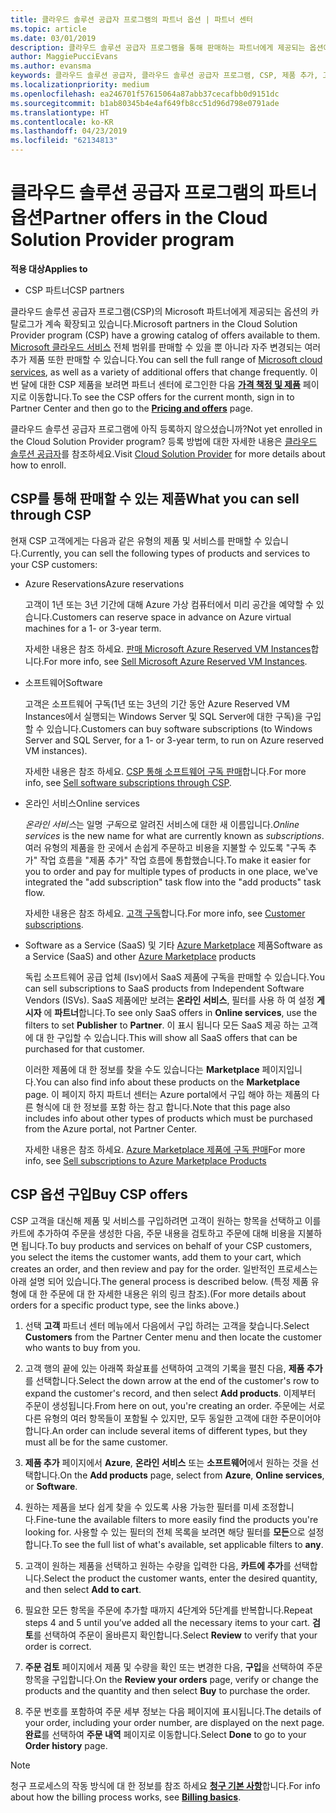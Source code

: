 ```yaml
---
title: 클라우드 솔루션 공급자 프로그램의 파트너 옵션 | 파트너 센터
ms.topic: article
ms.date: 03/01/2019
description: 클라우드 솔루션 공급자 프로그램을 통해 판매하는 파트너에게 제공되는 옵션에 대해 알아보세요.
author: MaggiePucciEvans
ms.author: evansma
keywords: 클라우드 솔루션 공급자, 클라우드 솔루션 공급자 프로그램, CSP, 제품 추가, 고객에게 판매, 파트너 옵션, CSP 옵션, 클라우드 기반 서비스, Azure, Office 365, Dynamics, CSP 파트너, CSP에서 판매, Azure RI, Azure Reserved Virtual Machine Instances, Azure Reservations, 온라인 서비스, 구독 소프트웨어, AHUB, Azure 기반 SQL Server, Azure 기반 Windows Server, Azure 고객 구독
ms.localizationpriority: medium
ms.openlocfilehash: ea246701f57615064a87abb37cecafbb0d9151dc
ms.sourcegitcommit: b1ab80345b4e4af649fb8cc51d96d798e0791ade
ms.translationtype: HT
ms.contentlocale: ko-KR
ms.lasthandoff: 04/23/2019
ms.locfileid: "62134813"
---
```

# <a name="partner-offers-in-the-cloud-solution-provider-program"></a><span data-ttu-id="42d2e-104">클라우드 솔루션 공급자 프로그램의 파트너 옵션</span><span class="sxs-lookup"><span data-stu-id="42d2e-104">Partner offers in the Cloud Solution Provider program</span></span> 

<span data-ttu-id="42d2e-105">**적용 대상**</span><span class="sxs-lookup"><span data-stu-id="42d2e-105">**Applies to**</span></span>

-  <span data-ttu-id="42d2e-106">CSP 파트너</span><span class="sxs-lookup"><span data-stu-id="42d2e-106">CSP partners</span></span>

<span data-ttu-id="42d2e-107">클라우드 솔루션 공급자 프로그램(CSP)의 Microsoft 파트너에게 제공되는 옵션의 카탈로그가 계속 확장되고 있습니다.</span><span class="sxs-lookup"><span data-stu-id="42d2e-107">Microsoft partners in the Cloud Solution Provider program (CSP) have a growing catalog of offers available to them.</span></span> <span data-ttu-id="42d2e-108">[Microsoft 클라우드 서비스](https://partner.microsoft.com/cloud-solution-provider/products-and-services) 전체 범위를 판매할 수 있을 뿐 아니라 자주 변경되는 여러 추가 제품 또한 판매할 수 있습니다.</span><span class="sxs-lookup"><span data-stu-id="42d2e-108">You can sell the full range of [Microsoft cloud services](https://partner.microsoft.com/cloud-solution-provider/products-and-services), as well as a variety of additional offers that change frequently.</span></span> <span data-ttu-id="42d2e-109">이번 달에 대한 CSP 제품을 보려면 파트너 센터에 로그인한 다음 [**가격 책정 및 제품**](https://partnercenter.microsoft.com/pcv/sales) 페이지로 이동합니다.</span><span class="sxs-lookup"><span data-stu-id="42d2e-109">To see the CSP offers for the current month, sign in to Partner Center and then go to the [**Pricing and offers**](https://partnercenter.microsoft.com/pcv/sales) page.</span></span>  

<span data-ttu-id="42d2e-110">클라우드 솔루션 공급자 프로그램에 아직 등록하지 않으셨습니까?</span><span class="sxs-lookup"><span data-stu-id="42d2e-110">Not yet enrolled in the Cloud Solution Provider program?</span></span> <span data-ttu-id="42d2e-111">등록 방법에 대한 자세한 내용은 [클라우드 솔루션 공급자](https://partner.microsoft.com/cloud-solution-provider)를 참조하세요.</span><span class="sxs-lookup"><span data-stu-id="42d2e-111">Visit [Cloud Solution Provider](https://partner.microsoft.com/cloud-solution-provider) for more details about how to enroll.</span></span> 

## <a name="what-you-can-sell-through-csp"></a><span data-ttu-id="42d2e-112">CSP를 통해 판매할 수 있는 제품</span><span class="sxs-lookup"><span data-stu-id="42d2e-112">What you can sell through CSP</span></span>

<span data-ttu-id="42d2e-113">현재 CSP 고객에게는 다음과 같은 유형의 제품 및 서비스를 판매할 수 있습니다.</span><span class="sxs-lookup"><span data-stu-id="42d2e-113">Currently, you can sell the following types of products and services to your CSP customers:</span></span>

- <span data-ttu-id="42d2e-114">Azure Reservations</span><span class="sxs-lookup"><span data-stu-id="42d2e-114">Azure reservations</span></span><br> 

    <span data-ttu-id="42d2e-115">고객이 1년 또는 3년 기간에 대해 Azure 가상 컴퓨터에서 미리 공간을 예약할 수 있습니다.</span><span class="sxs-lookup"><span data-stu-id="42d2e-115">Customers can reserve space in advance on Azure virtual machines for a 1- or 3-year term.</span></span><br>
    
    <span data-ttu-id="42d2e-116">자세한 내용은 참조 하세요. [판매 Microsoft Azure Reserved VM Instances](azure-reservations.md)합니다.</span><span class="sxs-lookup"><span data-stu-id="42d2e-116">For more info, see [Sell Microsoft Azure Reserved VM Instances](azure-reservations.md).</span></span>

- <span data-ttu-id="42d2e-117">소프트웨어</span><span class="sxs-lookup"><span data-stu-id="42d2e-117">Software</span></span><br>

    <span data-ttu-id="42d2e-118">고객은 소프트웨어 구독(1년 또는 3년의 기간 동안 Azure Reserved VM Instances에서 실행되는 Windows Server 및 SQL Server에 대한 구독)을 구입할 수 있습니다.</span><span class="sxs-lookup"><span data-stu-id="42d2e-118">Customers can buy software subscriptions (to Windows Server and SQL Server, for a 1- or 3-year term, to run on Azure reserved VM instances).</span></span><br>
 
    <span data-ttu-id="42d2e-119">자세한 내용은 참조 하세요. [CSP 통해 소프트웨어 구독 판매](csp-software-subscriptions.md)합니다.</span><span class="sxs-lookup"><span data-stu-id="42d2e-119">For more info, see [Sell software subscriptions through CSP](csp-software-subscriptions.md).</span></span>  

- <span data-ttu-id="42d2e-120">온라인 서비스</span><span class="sxs-lookup"><span data-stu-id="42d2e-120">Online services</span></span><br>

    <span data-ttu-id="42d2e-121">*온라인 서비스*는 일명 *구독*으로 알려진 서비스에 대한 새 이름입니다.</span><span class="sxs-lookup"><span data-stu-id="42d2e-121">*Online services* is the new name for what are currently known as *subscriptions*.</span></span> <span data-ttu-id="42d2e-122">여러 유형의 제품을 한 곳에서 손쉽게 주문하고 비용을 지불할 수 있도록 "구독 추가" 작업 흐름을 "제품 추가" 작업 흐름에 통합했습니다.</span><span class="sxs-lookup"><span data-stu-id="42d2e-122">To make it easier for you to order and pay for multiple types of products in one place, we've integrated the "add subscription" task flow into the "add products" task flow.</span></span><br>
    
    <span data-ttu-id="42d2e-123">자세한 내용은 참조 하세요. [고객 구독](customer-subscriptions.md)합니다.</span><span class="sxs-lookup"><span data-stu-id="42d2e-123">For more info, see [Customer subscriptions](customer-subscriptions.md).</span></span>

- <span data-ttu-id="42d2e-124">Software as a Service (SaaS) 및 기타 [Azure Marketplace](https://azuremarketplace.microsoft.com/marketplace) 제품</span><span class="sxs-lookup"><span data-stu-id="42d2e-124">Software as a Service (SaaS) and other [Azure Marketplace](https://azuremarketplace.microsoft.com/marketplace) products</span></span><br>

    <span data-ttu-id="42d2e-125">독립 소프트웨어 공급 업체 (Isv)에서 SaaS 제품에 구독을 판매할 수 있습니다.</span><span class="sxs-lookup"><span data-stu-id="42d2e-125">You can sell subscriptions to SaaS products from Independent Software Vendors (ISVs).</span></span> <span data-ttu-id="42d2e-126">SaaS 제품에만 보려는 **온라인 서비스**, 필터를 사용 하 여 설정 **게시자** 에 **파트너**합니다.</span><span class="sxs-lookup"><span data-stu-id="42d2e-126">To see only SaaS offers in **Online services**, use the filters to set **Publisher** to **Partner**.</span></span> <span data-ttu-id="42d2e-127">이 표시 됩니다 모든 SaaS 제공 하는 고객에 대 한 구입할 수 있습니다.</span><span class="sxs-lookup"><span data-stu-id="42d2e-127">This will show all SaaS offers that can be purchased for that customer.</span></span><br>
    
    <span data-ttu-id="42d2e-128">이러한 제품에 대 한 정보를 찾을 수도 있습니다는 **Marketplace** 페이지입니다.</span><span class="sxs-lookup"><span data-stu-id="42d2e-128">You can also find info about these products on the **Marketplace** page.</span></span> <span data-ttu-id="42d2e-129">이 페이지 하지 파트너 센터는 Azure portal에서 구입 해야 하는 제품의 다른 형식에 대 한 정보를 포함 하는 참고 합니다.</span><span class="sxs-lookup"><span data-stu-id="42d2e-129">Note that this page also includes info about other types of products which must be purchased from the Azure portal, not Partner Center.</span></span><br>

    <span data-ttu-id="42d2e-130">자세한 내용은 참조 하세요. [Azure Marketplace 제품에 구독 판매](sell-marketplace-products.md)</span><span class="sxs-lookup"><span data-stu-id="42d2e-130">For more info, see [Sell subscriptions to Azure Marketplace Products](sell-marketplace-products.md)</span></span>


## <a name="buy-csp-offers"></a><span data-ttu-id="42d2e-131">CSP 옵션 구입</span><span class="sxs-lookup"><span data-stu-id="42d2e-131">Buy CSP offers</span></span>

<span data-ttu-id="42d2e-132">CSP 고객을 대신해 제품 및 서비스를 구입하려면 고객이 원하는 항목을 선택하고 이를 카트에 추가하여 주문을 생성한 다음, 주문 내용을 검토하고 주문에 대해 비용을 지불하면 됩니다.</span><span class="sxs-lookup"><span data-stu-id="42d2e-132">To buy products and services on behalf of your CSP customers, you select the items the customer wants, add them to your cart, which creates an order, and then review and pay for the order.</span></span> <span data-ttu-id="42d2e-133">일반적인 프로세스는 아래 설명 되어 있습니다.</span><span class="sxs-lookup"><span data-stu-id="42d2e-133">The general process is described below.</span></span> <span data-ttu-id="42d2e-134">(특정 제품 유형에 대 한 주문에 대 한 자세한 내용은 위의 링크 참조).</span><span class="sxs-lookup"><span data-stu-id="42d2e-134">(For more details about orders for a specific product type, see the links above.)</span></span>

1. <span data-ttu-id="42d2e-135">선택 **고객** 파트너 센터 메뉴에서 다음에서 구입 하려는 고객을 찾습니다.</span><span class="sxs-lookup"><span data-stu-id="42d2e-135">Select **Customers** from the Partner Center menu and then locate the customer who wants to buy from you.</span></span> 

2. <span data-ttu-id="42d2e-136">고객 행의 끝에 있는 아래쪽 화살표를 선택하여 고객의 기록을 펼친 다음, **제품 추가**를 선택합니다.</span><span class="sxs-lookup"><span data-stu-id="42d2e-136">Select the down arrow at the end of the customer's row to expand the customer's record, and then select **Add products**.</span></span> <span data-ttu-id="42d2e-137">이제부터 주문이 생성됩니다.</span><span class="sxs-lookup"><span data-stu-id="42d2e-137">From here on out, you're creating an order.</span></span> <span data-ttu-id="42d2e-138">주문에는 서로 다른 유형의 여러 항목들이 포함될 수 있지만, 모두 동일한 고객에 대한 주문이어야 합니다.</span><span class="sxs-lookup"><span data-stu-id="42d2e-138">An order can include several items of different types, but they must all be for the same customer.</span></span>

3. <span data-ttu-id="42d2e-139">**제품 추가** 페이지에서 **Azure**, **온라인 서비스** 또는 **소프트웨어**에서 원하는 것을 선택합니다.</span><span class="sxs-lookup"><span data-stu-id="42d2e-139">On the **Add products** page, select from **Azure**, **Online services**, or **Software**.</span></span>

4. <span data-ttu-id="42d2e-140">원하는 제품을 보다 쉽게 찾을 수 있도록 사용 가능한 필터를 미세 조정합니다.</span><span class="sxs-lookup"><span data-stu-id="42d2e-140">Fine-tune the available filters to more easily find the products you're looking for.</span></span> <span data-ttu-id="42d2e-141">사용할 수 있는 필터의 전체 목록을 보려면 해당 필터를 **모든**으로 설정합니다.</span><span class="sxs-lookup"><span data-stu-id="42d2e-141">To see the full list of what's available, set applicable filters to **any**.</span></span> 

5. <span data-ttu-id="42d2e-142">고객이 원하는 제품을 선택하고 원하는 수량을 입력한 다음, **카트에 추가**를 선택합니다.</span><span class="sxs-lookup"><span data-stu-id="42d2e-142">Select the product the customer wants, enter the desired quantity, and then select **Add to cart**.</span></span>

6. <span data-ttu-id="42d2e-143">필요한 모든 항목을 주문에 추가할 때까지 4단계와 5단계를 반복합니다.</span><span class="sxs-lookup"><span data-stu-id="42d2e-143">Repeat steps 4 and 5 until you’ve added all the necessary items to your cart.</span></span> <span data-ttu-id="42d2e-144">**검토**를 선택하여 주문이 올바른지 확인합니다.</span><span class="sxs-lookup"><span data-stu-id="42d2e-144">Select **Review** to verify that your order is correct.</span></span>  

7. <span data-ttu-id="42d2e-145">**주문 검토** 페이지에서 제품 및 수량을 확인 또는 변경한 다음, **구입**을 선택하여 주문 항목을 구입합니다.</span><span class="sxs-lookup"><span data-stu-id="42d2e-145">On the **Review your orders** page, verify or change the products and the quantity and then select **Buy** to purchase the order.</span></span> 

8. <span data-ttu-id="42d2e-146">주문 번호를 포함하여 주문 세부 정보는 다음 페이지에 표시됩니다.</span><span class="sxs-lookup"><span data-stu-id="42d2e-146">The details of your order, including your order number, are displayed on the next page.</span></span> <span data-ttu-id="42d2e-147">**완료**를 선택하여 **주문 내역** 페이지로 이동합니다.</span><span class="sxs-lookup"><span data-stu-id="42d2e-147">Select **Done** to go to your **Order history** page.</span></span> 

> [!NOTE]
> <span data-ttu-id="42d2e-148">청구 프로세스의 작동 방식에 대 한 정보를 참조 하세요 [ **청구 기본 사항**](https://docs.microsoft.com/en-us/partner-center/billing-basics)합니다.</span><span class="sxs-lookup"><span data-stu-id="42d2e-148">For info about how the billing process works, see [**Billing basics**](https://docs.microsoft.com/en-us/partner-center/billing-basics).</span></span>


